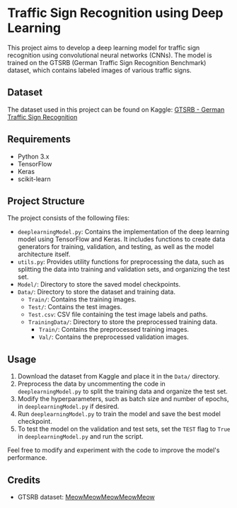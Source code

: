 # Traffic Sign Recognition using Deep Learning

This project aims to develop a deep learning model for traffic sign recognition using convolutional neural networks (CNNs). The model is trained on the GTSRB (German Traffic Sign Recognition Benchmark) dataset, which contains labeled images of various traffic signs.

## Dataset
The dataset used in this project can be found on Kaggle: [GTSRB - German Traffic Sign Recognition](https://www.kaggle.com/meowmeowmeowmeowmeow/gtsrb-german-traffic-sign)

## Requirements
- Python 3.x
- TensorFlow
- Keras
- scikit-learn

## Project Structure
The project consists of the following files:

- `deeplearningModel.py`: Contains the implementation of the deep learning model using TensorFlow and Keras. It includes functions to create data generators for training, validation, and testing, as well as the model architecture itself.
- `utils.py`: Provides utility functions for preprocessing the data, such as splitting the data into training and validation sets, and organizing the test set.
- `Model/`: Directory to store the saved model checkpoints.
- `Data/`: Directory to store the dataset and training data.
    - `Train/`: Contains the training images.
    - `Test/`: Contains the test images.
    - `Test.csv`: CSV file containing the test image labels and paths.
    - `TrainingData/`: Directory to store the preprocessed training data.
        - `Train/`: Contains the preprocessed training images.
        - `Val/`: Contains the preprocessed validation images.

## Usage
1. Download the dataset from Kaggle and place it in the `Data/` directory.
2. Preprocess the data by uncommenting the code in `deeplearningModel.py` to split the training data and organize the test set.
3. Modify the hyperparameters, such as batch size and number of epochs, in `deeplearningModel.py` if desired.
4. Run `deeplearningModel.py` to train the model and save the best model checkpoint.
5. To test the model on the validation and test sets, set the `TEST` flag to `True` in `deeplearningModel.py` and run the script.

Feel free to modify and experiment with the code to improve the model's performance.

## Credits
- GTSRB dataset: [MeowMeowMeowMeowMeow](https://www.kaggle.com/meowmeowmeowmeowmeow)
